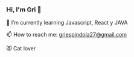 ### Hi, I'm Gri 👋

🌱 I’m currently learning Javascript, React y JAVA

📫 How to reach me: griespindola27@gmail.com

😻 Cat lover
